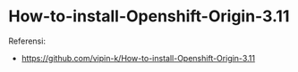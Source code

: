 # How-to-install-Openshift-Origin-3.11

Referensi:

* https://github.com/vipin-k/How-to-install-Openshift-Origin-3.11
